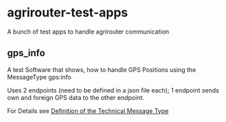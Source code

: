 # agrirouter-test-apps
A bunch of test apps to handle agrirouter communication


## gps_info

A test Software that shows, how to handle GPS Positions using the MessageType gps:info

Uses 2 endpoints (need to be defined in a json file each); 1 endpoint sends own and foreign GPS data to the other endpoint.

For Details see [Definition of the Technical Message Type](https://github.com/DKE-Data/agrirouter-interface-documentation/blob/feature/gps-info-extension/docs/tmt/gps.adoc)
